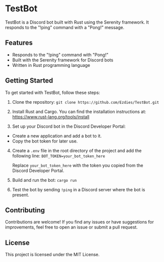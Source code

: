 # TestBot

TestBot is a Discord bot built with Rust using the Serenity framework. It responds to the "!ping" command with a "Pong!" message.

## Features

- Responds to the "!ping" command with "Pong!"
- Built with the Serenity framework for Discord bots
- Written in Rust programming language

## Getting Started

To get started with TestBot, follow these steps:

1. Clone the repository:
   ``git clone https://github.com/Ezdies/TestBot.git``

2. Install Rust and Cargo. You can find the installation instructions at: https://www.rust-lang.org/tools/install

3. Set up your Discord bot in the Discord Developer Portal:
- Create a new application and add a bot to it.
- Copy the bot token for later use.

4. Create a `.env` file in the root directory of the project and add the following line:
   ``BOT_TOKEN=your_bot_token_here``
   
   Replace `your_bot_token_here` with the token you copied from the Discord Developer Portal.

5. Build and run the bot:
   ``cargo run``

6. Test the bot by sending `!ping` in a Discord server where the bot is present.

## Contributing

Contributions are welcome! If you find any issues or have suggestions for improvements, feel free to open an issue or submit a pull request.

## License

This project is licensed under the MIT License.
